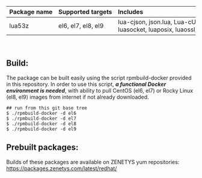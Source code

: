 | Package&nbsp;name | Supported&nbsp;targets | Includes |
| :--- | :--- | :--- |
| lua53z | <nobr>el6, el7, el8, el9</nobr> | <nobr>lua-cjson, json.lua, Lua-cURLv3, luafilesystem, </nobr><br/><nobr>luasocket, luaposix, luaossl, print_r.lua, luasnmp</nobr> |
<br/>


## Build:

The package can be built easily using the script rpmbuild-docker provided in this repository. In order to use this script, _**a functional Docker environment is needed**_, with ability to pull CentOS (el6, el7) or Rocky Linux (el8, el9) images from internet if not already downloaded.

```
## run from this git base tree
$ ./rpmbuild-docker -d el6
$ ./rpmbuild-docker -d el7
$ ./rpmbuild-docker -d el8
$ ./rpmbuild-docker -d el9
```

## Prebuilt packages:

Builds of these packages are available on ZENETYS yum repositories:<br/>
https://packages.zenetys.com/latest/redhat/
